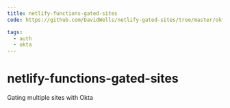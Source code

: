 ```yaml
---
title: netlify-functions-gated-sites
code: https://github.com/DavidWells/netlify-gated-sites/tree/master/okta

tags: 
  - auth
  - okta
---
```


# netlify-functions-gated-sites

Gating multiple sites with Okta 
